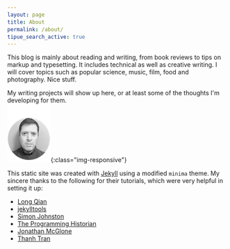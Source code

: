 ```yaml
---
layout: page
title: About
permalink: /about/
tipue_search_active: true
---
```


This blog is mainly about reading and writing, from book reviews to tips on markup and typesetting. It includes technical as well as creative writing. I will cover topics such as popular science, music, film, food and photography. Nice stuff. 

My writing projects will show up here, or at least some of the thoughts I'm developing for them.   
![profile](/assets/images/profile.png){:class="img-responsive"}

This static site was created with [Jekyll](https://jekyllrb.com/ "Jekyll") using a modified `minima` theme. My sincere thanks to the following for their tutorials, which were very helpful in setting it up:

- [Long Qian](https://longqian.me "Long Qian")
- [jekylltools](https://github.com/jekylltools/jekyll-tipue-search "jekylltools")
- [Simon Johnston](https://simonkjohnston.life/ "Randomizer")
- [The Programming Historian](https://programminghistorian.org/ "The Programming Historian")
- [Jonathan McGlone](http://jmcglone.com/ "Jonathan McGlone")
- [Thanh Tran](https://int3ractive.com/ "int3ractive")
